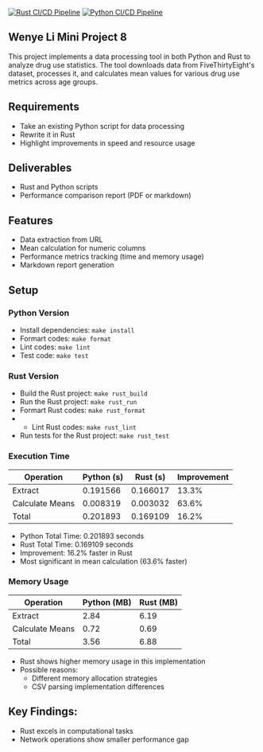 [![Rust CI/CD Pipeline](https://github.com/nogibjj/Wenye_Li_Mini_Project_8/actions/workflows/rust_cicd.yml/badge.svg)](https://github.com/nogibjj/Wenye_Li_Mini_Project_8/actions/workflows/rust_cicd.yml)
[![Python CI/CD Pipeline](https://github.com/nogibjj/Wenye_Li_Mini_Project_8/actions/workflows/python_cicd.yml/badge.svg)](https://github.com/nogibjj/Wenye_Li_Mini_Project_8/actions/workflows/python_cicd.yml)

## Wenye Li Mini Project 8

This project implements a data processing tool in both Python and Rust to analyze drug use statistics. The tool downloads data from FiveThirtyEight's dataset, processes it, and calculates mean values for various drug use metrics across age groups.

## Requirements

- Take an existing Python script for data processing
- Rewrite it in Rust
- Highlight improvements in speed and resource usage

## Deliverables

- Rust and Python scripts
- Performance comparison report (PDF or markdown)

## Features

- Data extraction from URL
- Mean calculation for numeric columns
- Performance metrics tracking (time and memory usage)
- Markdown report generation

## Setup

### Python Version

- Install dependencies: `make install`
- Formart codes: `make format`
- Lint codes: `make lint`
- Test code: `make test`

### Rust Version

- Build the Rust project: `make rust_build`
- Run the Rust project: `make rust_run`
- Formart Rust codes: `make rust_format`
- - Lint Rust codes: `make rust_lint`
- Run tests for the Rust project: `make rust_test`

### Execution Time

| Operation       | Python (s) | Rust (s) | Improvement |
| --------------- | ---------- | -------- | ----------- |
| Extract         | 0.191566   | 0.166017 | 13.3%       |
| Calculate Means | 0.008319   | 0.003032 | 63.6%       |
| Total           | 0.201893   | 0.169109 | 16.2%       |

- Python Total Time: 0.201893 seconds
- Rust Total Time: 0.169109 seconds
- Improvement: 16.2% faster in Rust
- Most significant in mean calculation (63.6% faster)

### Memory Usage

| Operation       | Python (MB) | Rust (MB) |
| --------------- | ----------- | --------- |
| Extract         | 2.84        | 6.19      |
| Calculate Means | 0.72        | 0.69      |
| Total           | 3.56        | 6.88      |

- Rust shows higher memory usage in this implementation
- Possible reasons:
  - Different memory allocation strategies
  - CSV parsing implementation differences

## Key Findings:

- Rust excels in computational tasks
- Network operations show smaller performance gap

